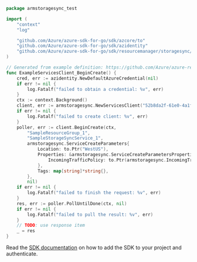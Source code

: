 ```go
package armstoragesync_test

import (
	"context"
	"log"

	"github.com/Azure/azure-sdk-for-go/sdk/azcore/to"
	"github.com/Azure/azure-sdk-for-go/sdk/azidentity"
	"github.com/Azure/azure-sdk-for-go/sdk/resourcemanager/storagesync/armstoragesync"
)

// Generated from example definition: https://github.com/Azure/azure-rest-api-specs/tree/main/specification/storagesync/resource-manager/Microsoft.StorageSync/stable/2020-09-01/examples/StorageSyncServices_Create.json
func ExampleServicesClient_BeginCreate() {
	cred, err := azidentity.NewDefaultAzureCredential(nil)
	if err != nil {
		log.Fatalf("failed to obtain a credential: %v", err)
	}
	ctx := context.Background()
	client, err := armstoragesync.NewServicesClient("52b8da2f-61e0-4a1f-8dde-336911f367fb", cred, nil)
	if err != nil {
		log.Fatalf("failed to create client: %v", err)
	}
	poller, err := client.BeginCreate(ctx,
		"SampleResourceGroup_1",
		"SampleStorageSyncService_1",
		armstoragesync.ServiceCreateParameters{
			Location: to.Ptr("WestUS"),
			Properties: &armstoragesync.ServiceCreateParametersProperties{
				IncomingTrafficPolicy: to.Ptr(armstoragesync.IncomingTrafficPolicyAllowAllTraffic),
			},
			Tags: map[string]*string{},
		},
		nil)
	if err != nil {
		log.Fatalf("failed to finish the request: %v", err)
	}
	res, err := poller.PollUntilDone(ctx, nil)
	if err != nil {
		log.Fatalf("failed to pull the result: %v", err)
	}
	// TODO: use response item
	_ = res
}
```

Read the [SDK documentation](https://github.com/Azure/azure-sdk-for-go/blob/sdk%2Fresourcemanager%2Fstoragesync%2Farmstoragesync%2Fv1.0.0/sdk/resourcemanager/storagesync/armstoragesync/README.md) on how to add the SDK to your project and authenticate.
